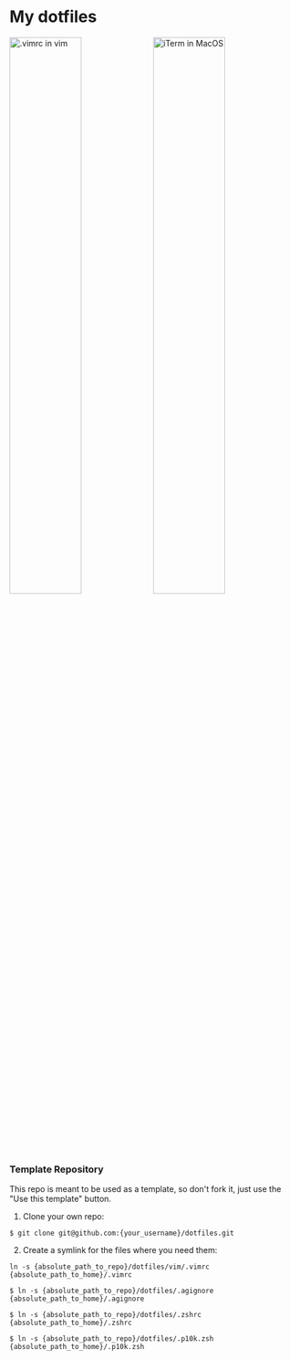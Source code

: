 # My dotfiles
<img src="https://raw.githubusercontent.com/abrahamnm/dotfiles/master/vimrc.png" width=50% alt=".vimrc in vim"><img src="https://raw.githubusercontent.com/abrahamnm/dotfiles/master/neofetch.png" width=50% alt="iTerm in MacOS">

### Template Repository
This repo is meant to be used as a template, so don't fork it, just use the "Use this template" button.

1. Clone your own repo:

```
$ git clone git@github.com:{your_username}/dotfiles.git
```

2. Create a symlink for the files where you need them:

```
ln -s {absolute_path_to_repo}/dotfiles/vim/.vimrc {absolute_path_to_home}/.vimrc
```
```
$ ln -s {absolute_path_to_repo}/dotfiles/.agignore {absolute_path_to_home}/.agignore
```
```
$ ln -s {absolute_path_to_repo}/dotfiles/.zshrc {absolute_path_to_home}/.zshrc
```
```
$ ln -s {absolute_path_to_repo}/dotfiles/.p10k.zsh {absolute_path_to_home}/.p10k.zsh
```
